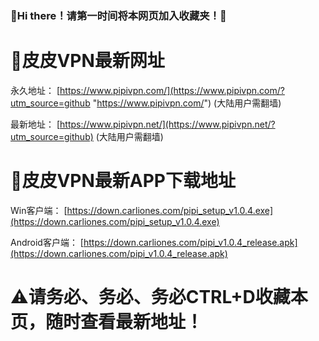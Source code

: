 ###  👋Hi there！请第一时间将本网页加入收藏夹！🙏

# 🔗皮皮VPN最新网址
永久地址： [https://www.pipivpn.com/](https://www.pipivpn.com/?utm_source=github "https://www.pipivpn.com/") (大陆用户需翻墙)

最新地址： [https://www.pipivpn.net/](https://www.pipivpn.net/?utm_source=github) (大陆用户需翻墙)


# 🔎皮皮VPN最新APP下载地址
Win客户端： [https://down.carliones.com/pipi_setup_v1.0.4.exe](https://down.carliones.com/pipi_setup_v1.0.4.exe)

Android客户端： [https://down.carliones.com/pipi_v1.0.4_release.apk](https://down.carliones.com/pipi_v1.0.4_release.apk)

# ⚠请务必、务必、务必CTRL+D收藏本页，随时查看最新地址！
